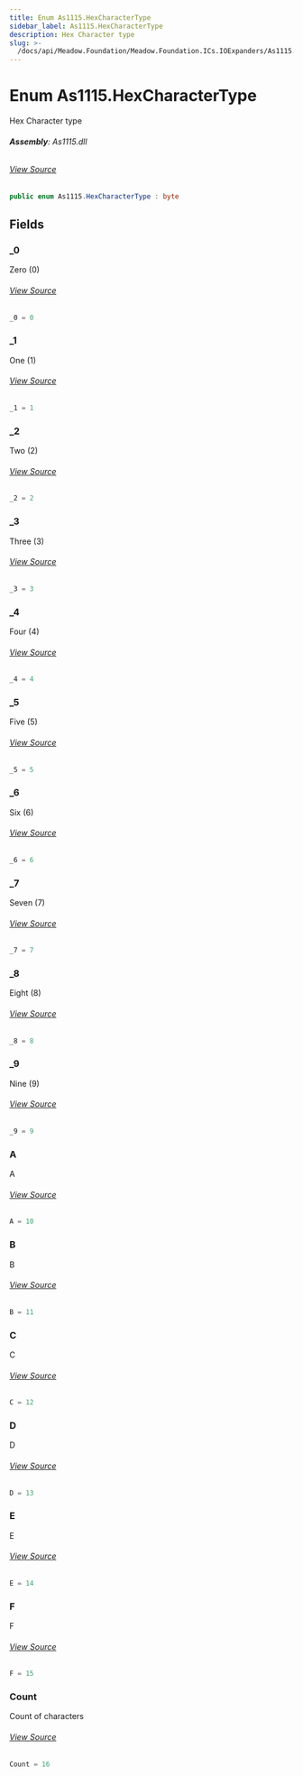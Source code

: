 ```yaml
---
title: Enum As1115.HexCharacterType
sidebar_label: As1115.HexCharacterType
description: Hex Character type
slug: >-
  /docs/api/Meadow.Foundation/Meadow.Foundation.ICs.IOExpanders/As1115.HexCharacterType
---
```

# Enum As1115.HexCharacterType
Hex Character type

###### **Assembly**: As1115.dll
###### [View Source](https://github.com/WildernessLabs/Meadow.Foundation.git/blob/develop/Source/Meadow.Foundation.Peripherals/ICs.IOExpanders.As1115/Driver/As1115.Enums.cs#L210)
```csharp title="Declaration"
public enum As1115.HexCharacterType : byte
```
## Fields
### _0
Zero (0)
###### [View Source](https://github.com/WildernessLabs/Meadow.Foundation.git/blob/develop/Source/Meadow.Foundation.Peripherals/ICs.IOExpanders.As1115/Driver/As1115.Enums.cs#L215)
```csharp title="Declaration"
_0 = 0
```
### _1
One (1)
###### [View Source](https://github.com/WildernessLabs/Meadow.Foundation.git/blob/develop/Source/Meadow.Foundation.Peripherals/ICs.IOExpanders.As1115/Driver/As1115.Enums.cs#L219)
```csharp title="Declaration"
_1 = 1
```
### _2
Two (2)
###### [View Source](https://github.com/WildernessLabs/Meadow.Foundation.git/blob/develop/Source/Meadow.Foundation.Peripherals/ICs.IOExpanders.As1115/Driver/As1115.Enums.cs#L223)
```csharp title="Declaration"
_2 = 2
```
### _3
Three (3)
###### [View Source](https://github.com/WildernessLabs/Meadow.Foundation.git/blob/develop/Source/Meadow.Foundation.Peripherals/ICs.IOExpanders.As1115/Driver/As1115.Enums.cs#L227)
```csharp title="Declaration"
_3 = 3
```
### _4
Four (4)
###### [View Source](https://github.com/WildernessLabs/Meadow.Foundation.git/blob/develop/Source/Meadow.Foundation.Peripherals/ICs.IOExpanders.As1115/Driver/As1115.Enums.cs#L231)
```csharp title="Declaration"
_4 = 4
```
### _5
Five (5)
###### [View Source](https://github.com/WildernessLabs/Meadow.Foundation.git/blob/develop/Source/Meadow.Foundation.Peripherals/ICs.IOExpanders.As1115/Driver/As1115.Enums.cs#L235)
```csharp title="Declaration"
_5 = 5
```
### _6
Six (6)
###### [View Source](https://github.com/WildernessLabs/Meadow.Foundation.git/blob/develop/Source/Meadow.Foundation.Peripherals/ICs.IOExpanders.As1115/Driver/As1115.Enums.cs#L239)
```csharp title="Declaration"
_6 = 6
```
### _7
Seven (7)
###### [View Source](https://github.com/WildernessLabs/Meadow.Foundation.git/blob/develop/Source/Meadow.Foundation.Peripherals/ICs.IOExpanders.As1115/Driver/As1115.Enums.cs#L243)
```csharp title="Declaration"
_7 = 7
```
### _8
Eight (8)
###### [View Source](https://github.com/WildernessLabs/Meadow.Foundation.git/blob/develop/Source/Meadow.Foundation.Peripherals/ICs.IOExpanders.As1115/Driver/As1115.Enums.cs#L247)
```csharp title="Declaration"
_8 = 8
```
### _9
Nine (9)
###### [View Source](https://github.com/WildernessLabs/Meadow.Foundation.git/blob/develop/Source/Meadow.Foundation.Peripherals/ICs.IOExpanders.As1115/Driver/As1115.Enums.cs#L251)
```csharp title="Declaration"
_9 = 9
```
### A
A
###### [View Source](https://github.com/WildernessLabs/Meadow.Foundation.git/blob/develop/Source/Meadow.Foundation.Peripherals/ICs.IOExpanders.As1115/Driver/As1115.Enums.cs#L255)
```csharp title="Declaration"
A = 10
```
### B
B
###### [View Source](https://github.com/WildernessLabs/Meadow.Foundation.git/blob/develop/Source/Meadow.Foundation.Peripherals/ICs.IOExpanders.As1115/Driver/As1115.Enums.cs#L259)
```csharp title="Declaration"
B = 11
```
### C
C
###### [View Source](https://github.com/WildernessLabs/Meadow.Foundation.git/blob/develop/Source/Meadow.Foundation.Peripherals/ICs.IOExpanders.As1115/Driver/As1115.Enums.cs#L263)
```csharp title="Declaration"
C = 12
```
### D
D
###### [View Source](https://github.com/WildernessLabs/Meadow.Foundation.git/blob/develop/Source/Meadow.Foundation.Peripherals/ICs.IOExpanders.As1115/Driver/As1115.Enums.cs#L267)
```csharp title="Declaration"
D = 13
```
### E
E
###### [View Source](https://github.com/WildernessLabs/Meadow.Foundation.git/blob/develop/Source/Meadow.Foundation.Peripherals/ICs.IOExpanders.As1115/Driver/As1115.Enums.cs#L271)
```csharp title="Declaration"
E = 14
```
### F
F
###### [View Source](https://github.com/WildernessLabs/Meadow.Foundation.git/blob/develop/Source/Meadow.Foundation.Peripherals/ICs.IOExpanders.As1115/Driver/As1115.Enums.cs#L275)
```csharp title="Declaration"
F = 15
```
### Count
Count of characters
###### [View Source](https://github.com/WildernessLabs/Meadow.Foundation.git/blob/develop/Source/Meadow.Foundation.Peripherals/ICs.IOExpanders.As1115/Driver/As1115.Enums.cs#L279)
```csharp title="Declaration"
Count = 16
```
